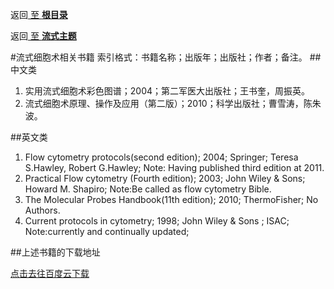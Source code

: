 返回[ 至 **根目录**](../../README.md)

返回[ 至 **流式主题**](facscontent.md)


#流式细胞术相关书籍
索引格式：书籍名称；出版年；出版社；作者；备注。
##中文类
1. 实用流式细胞术彩色图谱；2004；第二军医大出版社；王书奎，周振英。
2. 流式细胞术原理、操作及应用（第二版）；2010；科学出版社；曹雪涛，陈朱波。

##英文类
1. Flow cytometry protocols(second edition); 2004; Springer; Teresa S.Hawley, Robert G.Hawley; Note: Having published third edition at 2011.
2. Practical Flow cytometry (Fourth edition); 2003; John Wiley & Sons; Howard M. Shapiro; Note:Be called as flow cytometry Bible.
3. The Molecular Probes Handbook(11th edition); 2010; ThermoFisher; No Authors.
4. Current protocols in cytometry; 1998; John Wiley & Sons ; ISAC; Note:currently and continually updated;

##上述书籍的下载地址

[点击去往百度云下载](http://pan.baidu.com/s/1c1JjNmo)
